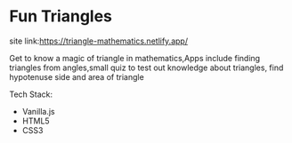 # Fun Triangles
site link:https://triangle-mathematics.netlify.app/ 

Get to know a magic of triangle in mathematics,Apps include finding triangles from angles,small quiz to test out knowledge about triangles, find hypotenuse side and area of triangle

Tech Stack:

- Vanilla.js
- HTML5
- CSS3

